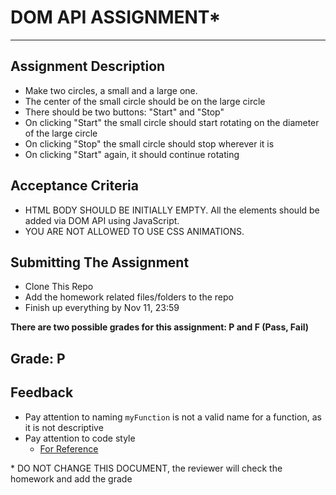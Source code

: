 # DOM API ASSIGNMENT*
---

## Assignment Description
- Make two circles, a small and a large one.
- The center of the small circle should be on the large circle
- There should be two buttons: "Start" and "Stop"
- On clicking "Start" the small circle should start rotating on the diameter of the large circle
- On clicking "Stop" the small circle should stop wherever it is
- On clicking "Start" again, it should continue rotating

## Acceptance Criteria
- HTML BODY SHOULD BE INITIALLY EMPTY. All the elements should be added via DOM API using JavaScript.
- YOU ARE NOT ALLOWED TO USE CSS ANIMATIONS.


## Submitting The Assignment
- Clone This Repo
- Add the homework related files/folders to the repo
- Finish up everything by Nov 11, 23:59

__There are two possible grades for this assignment: P and F (Pass, Fail)__

## Grade: P

## Feedback
- Pay attention to naming `myFunction` is not a valid name for a function, as it is not descriptive
- Pay attention to code style
    - [For Reference]("https://github.com/airbnb/javascript")

\* DO NOT CHANGE THIS DOCUMENT, the reviewer will check the homework and add the grade
